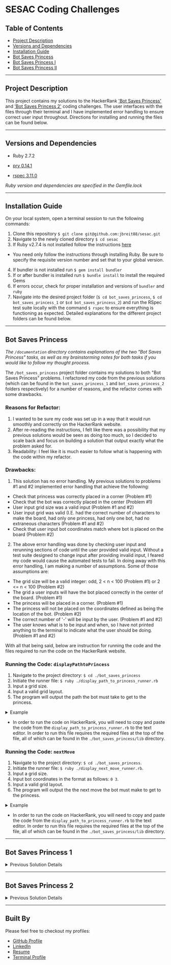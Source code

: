 # SESAC Coding Challenges

## Table of Contents
- <a href="#project-description">Project Description</a>
- <a href="#versions-and-dependencies">Versions and Dependencies</a>
- <a href="#installation-guide">Installation Guide</a>
- <a href="#bot-saves-princess">Bot Saves Princess</a>
- <a href="#bot-saves-princess-1">Bot Saves Princess I</a>
- <a href="#bot-saves-princess-2">Bot Saves Princess II</a>

----------

## Project Description

This project contains my solutions to the HackerRank ['Bot Saves Princess'](https://www.hackerrank.com/challenges/saveprincess) and ['Bot Saves Princess 2'](https://www.hackerrank.com/challenges/saveprincess2) coding challenges. The user interfaces with the files through their terminal and I have implemented error handling to ensure correct user input throughout. Directions for installing and running the files can be found below.

----------

## Versions and Dependencies

- Ruby 2.7.2

- [pry 0.14.1](https://github.com/pry/pry)
- [rspec 3.11.0](https://github.com/rspec/rspec-metagem)

*Ruby version and dependencies are specified in the Gemfile.lock*

----------

## Installation Guide

On your local system, open a terminal session to run the following commands:
1. Clone this repository `$ git clone git@github.com:jbreit88/sesac.git`
2. Navigate to the newly cloned directory `$ cd sesac`
3. If Ruby v2.7.4 is not installed follow the instructions [here](https://www.digitalocean.com/community/tutorials/how-to-install-ruby-on-rails-with-rbenv-on-macos)
  - You need only follow the instructions through installing Ruby. Be sure to specify the requisite version number and set that to your global version.
4. If bundler is not installed run `$ gem install bundler`
5. If or after bundler is installed run `$ bundle install` to install the required Gems
6. If errors occur, check for proper installation and versions of `bundler` and `ruby`
7. Navigate into the desired project folder (`$ cd bot_saves_princess`, `$ cd bot_saves_princess_1` or `$cd bot_saves_princess_2`) and run the RSpec test suite locally with the command `$ rspec` to ensure everything is functioning as expected. Detailed explanations for the different project folders can be found below. 

----------

## Bot Saves Princess

*The `/documentation` directory contains explanations of the two "Bot Saves Princess" tasks, as well as my brainstorming notes for both tasks if you would like to follow my thought process.*

The `/bot_saves_princess` project folder contains my solutions to both "Bot Saves Princess" problems. I refactored my code from the previous solutions (which can be found in the `bot_saves_princess_1` and `bot_saves_princess_2` folders respectively) for a number of reasons, and the refactor comes with some drawbacks.

### Reasons for Refactor:

1. I wanted to be sure my code was set up in a way that it would run smoothly and correctly on the HackerRank website.
2. After re-reading the instructions, I felt like there was a possibility that my previous solutions would be seen as doing too much, so I decided to scale back and focus on building a solution that output exactly what the problem asked for.
3. Readability: I feel like it is much easier to follow what is happening with the code within my refactor.

### Drawbacks:

1. This solution has no error handling. My previous solutions to problems #1 and #2 implemented error handling that achieve the following:
 - Check that princess was correctly placed in a corner (Problem #1)
 - Check that the bot was correctly placed in the center (Problem #1)
 - User input grid size was a valid input (Problem #1 and #2)
 - User input grid was valid (I.E. had the correct number of characters to make the board, had only one princess, had only one bot, had no extraneous characters (Problem #1 and #2)
 - Check that user input bot coordinates match where bot is placed on the board (Problem #2)
2. The above error handling was done by checking user input and rerunning sections of code until the user provided valid input. Without a test suite designed to change input after providing invalid input, I feared my code would cause the automated tests to fail. In doing away with this error handling, I am making a number of assumptions. Some of those assumptions are:
 - The grid size will be a valid integer: odd, 2 < n < 100 (Problem #1) or 2 <= n < 100 (Problem #2)
 - The grid a user inputs will have the bot placed correctly in the center of the board. (Problem #1)
 - The princess will be placed in a corner. (Problem #1)
 - The princess will not be placed on the coordinates defined as being the location of the bot. (Problem #2)
 - The correct number of '-' will be input by the user. (Problem #1 and #2)
 - The user knows what is to be input and when, so I have not printed anything to the terminal to indicate what the user should be doing. (Problem #1 and #2)

With all that being said, below are instruction for running the code and the files required to run the code on the HackerRank website.

### Running the Code: `displayPathtoPrincess`

1. Navigate to the project directory: `$ cd ./bot_saves_princess`
2. Initiate the runner file: `$ ruby ./display_path_to_princess_runner.rb`
3. Input a grid size.
4. Input a valid grid layout.
5. The program will output the path the bot must take to get to the princess.

<details>
  <summary>Example</summary>

  ![path_to_princess](https://user-images.githubusercontent.com/88853324/166185362-8c95899c-4887-436d-8c0a-49b85b69c655.gif)

</details>

- In order to run the code on HackerRank, you will need to copy and paste the code from the `display_path_to_princess_runner.rb` to the text editor. In order to run this file requires the required files at the top of the file, all of which can be found in the `./bot_saves_princess/lib` directory.

### Running the Code: `nextMove`

1. Navigate to the project directory: `$ cd ./bot_saves_princess`.
2. Initiate the runner file: `$ ruby ./display_next_move_runner.rb`.
3. Input a grid size.
4. Input bot coordinates in the format as follows: `0 3`.
5. Input a valid grid layout.
6. The program will output the the next move the bot must make to get to the princess.

<details>
  <summary>Example</summary>

  ![display_next_move](https://user-images.githubusercontent.com/88853324/166185819-3ee2c73d-51cf-44e6-9f19-d18c5ea04e99.gif)

</details>

- In order to run the code on HackerRank, you will need to copy and paste the code from the `display_path_to_princess_runner.rb` to the text editor. In order to run this file requires the required files at the top of the file, all of which can be found in the `./bot_saves_princess/lib` directory.

----------

## Bot Saves Princess 1

<details>
  
  <summary>Previous Solution Details</summary>

  A description of the problem can be found [here](https://www.hackerrank.com/challenges/saveprincess) or in the `bot_saves_princess_task.md`.

  *The `bot_saves_princess_planning_notes.md` file contains my brainstroming notes if you would like to see my thoguht process for developing the solution.*

  ### Running the File:

  1. From the `bot_saves_princess` directory run `$ ruby ./lib/runner.rb` to start the program.
    - The user is met with a prompt to input information: 

    ```
    "Please input a whole, odd number greater than 3 and less than 100 for a grid size." 
    ```

    - Error handling in place takes in the user input and if it is not an integer, or not an odd number between 2 and 100, the user is asked to repeat the action until a valid input is achieved.

  2. Upon successful input of a grid size, the user is asked to input their grid one row at a time. 

  ```
  Please enter '-' for empty space, 'm' for the bot, and 'p' for princess.
  Be sure your input matches your grid size.
  Row number 1 of 3:
  ```

    - The number of rows required scales with the user grid size input.
    - Error handling in place checks that the grid size is correct, that there is only one princess and she has been appropriately placed in a corner, that there is only one bot and it has been appropriately placed in the center, and that not characters besides the princess('p'), the bot('m'), and empty space ('-') ahve been used. 

  3. Once the user has provided a valid grid size and grid setup, the program finds the position of the bot, the position of the princess, and maneuvers the bot through to the princess in the fewest moves possible, then prints the path taken one step at a time in the terminal.

  ```
  Please input a whole, odd number greater than 3 and less than 100 for a grid size.
  3
  Please enter '-' for empty space, 'm' for the bot, and 'p' for princess.
  Be sure your input matches your grid size.
  Row number 1 of 3:
  ---
  Row number 2 of 3:
  -m-
  Row number 3 of 3:
  p--
  Path to Princess:
  DOWN
  LEFT
  ```

  <details>
    <summary>Application Example GIF</summary>

    ![ezgif-4-b2a6ea5832](https://user-images.githubusercontent.com/88853324/166065436-9bec91f2-f9dd-4a59-a9ca-38dfffb4b57a.gif)

  </details>
  
</details>

----------

## Bot Saves Princess 2

<details>
  
  <summary>Previous Solution Details</summary>

  A description of the problem can be found [here](https://www.hackerrank.com/challenges/saveprincess2) or in the `bot_saves_princess_2_task.md`.

  *The `bot_saves_princess_2_planning_notes.md` file contains my brainstroming notes if you would like to see my thoguht process for developing the solution.*

  ### Running the File:

  1. From the `bot_saves_princess_2` directory run `$ ruby ./lib/runner.rb` to start the program.
    - The user is met with a prompt to input information (different than the above solution because the requirements for a valid grid are different): 

    ```
    "Please input a whole number greater than 1 and less than 100 for a grid size." 
    ```

    - Error handling in place takes in the user input and if it is not an integer between 1 and 100, the user is asked to repeat the action until a valid input is achieved.

  2. Upon successful input of a grid size, the user is asked to input their desired coordinates for their bot: 

  ```
  Please enter the row coordinate for the bot.
  0
  Please enter the column coordinate for the bot.
  1
  ```
   - The bot coordinates must be entered as integers from 0 to one less than the grid size. This ensures that the bot can be placed by an index coordinate somewhere on the board. The above input will render bot coordinates of `[0,1]`

  3. After inputting the bot's coordinates, the user is prompted to input their grid configuration one row at a time:

  ```
  Please enter '-' for empty space, 'm' for the bot, and 'p' for princess.
  Be sure your input matches your grid size.
  Row number 1 of 3:
  ```

    - The number of rows required scales with the user grid size input.
    - Error handling in place checks that the grid size is correct, that there is only one princess and she has been appropriately placed in a corner, that there is only one bot and it has been appropriately placed in the center, and that not characters besides the princess('p'), the bot('m'), and empty space ('-') ahve been used. 

  4. Once the user has provided a valid grid size and grid setup, the program uses the position of the bot and the position of the princess to maneuver the bot towards the princess pne move at a time. The user is prompted is they want to see the bot's next move. The user can select `y` for 'Yes' or `n` for 'No'. Yes leads the terminal to print out the bot's next move and prompt the user again if they would like to see the next move. This continues until the user selects 'No' or the bot finds the princess. The final output to the terminal is the entire movement history of the bot in its journey to find the princess:

  ```
  Please input a whole number greater than 1 and less than 100 for a grid size.
  3
  Please enter the row coordinate for the bot.
  0
  Please enter the column coordinate for the bot.
  1
  Please enter '-' for empty space, 'm' for the bot, and 'p' for princess.
  Be sure your input matches your grid size.
  Row number 1 of 3:
  -m-
  Row number 2 of 3:
  ---
  Row number 3 of 3:
  --p
  Would you like to see the bot's next move? Y/n:
  y
  DOWN
  Would you like to see the bot's next move? Y/n:
  y
  DOWN
  Would you like to see the bot's next move? Y/n:
  y
  RIGHT
  The bot has found the princess.
  Here is your bot's full move history:
  DOWN
  DOWN
  RIGHT
  ```

<details>
  <summary>Application Example GIF: Yes Until Finish Path</summary>

  ![bot_princ_yes_only](https://user-images.githubusercontent.com/88853324/166169424-4ee9c0c9-1f2f-4bba-b42c-9907cb352f6a.gif)

</details>

   - If the user selects 'No' before the bot has found the princess, the journey is interupted and the bot's journey thus far is printed to the terminal:

  ```
  Please input a whole number greater than 1 and less than 100 for a grid size.
  3
  Please enter the row coordinate for the bot.
  0
  Please enter the column coordinate for the bot.
  1
  Please enter '-' for empty space, 'm' for the bot, and 'p' for princess.
  Be sure your input matches your grid size.
  Row number 1 of 3:
  -m-
  Row number 2 of 3:
  ---
  Row number 3 of 3:
  --p
  Would you like to see the bot's next move? Y/n:
  y
  DOWN
  Would you like to see the bot's next move? Y/n:
  n
  Thank you for playing!
  Here is your bot's full move history:
  DOWN
  ```

<details>
  <summary>Application Example GIF: Break Path with No</summary>

  ![bot_princ_end_no](https://user-images.githubusercontent.com/88853324/166169523-f0910a6b-2abc-449a-8993-a63e97c98d83.gif)

</details>
  
</details>

----------

## Built By

Please feel free to checkout my profiles:
<ul>
  <li><a href="https://github.com/jbreit88">GitHub Profile</a></li>
  <li><a href="https://www.linkedin.com/in/jbradfordbreiten/">LinkedIn</a></li>
  <li><a href="https://jbreit88.github.io/resume/">Resume</a></li>
  <li><a href="https://terminal.turing.edu/profiles/1235">Terminal Profile</a></li>
</ul>
